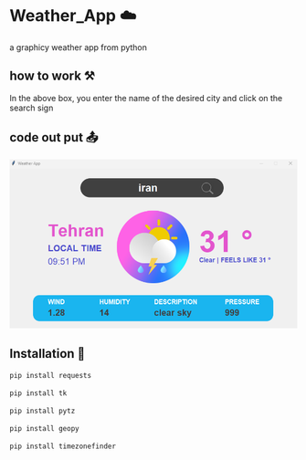 # Weather_App ☁️
a graphicy weather app from python

##  how to work ⚒️
 In the above box, you enter the name of the desired city and click on the search sign

## code out put  📤 
<img src="https://github.com/AmiraliZandi/Weather_App/blob/main/image_2023-08-29_215311576.png">

## Installation 📩

```bash
pip install requests
```
```bash
pip install tk
```
```bash
pip install pytz
```
```bash
pip install geopy
```
```bash
pip install timezonefinder
```

